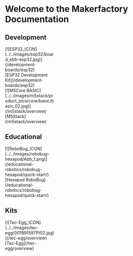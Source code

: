 # Welcome to the Makerfactory Documentation

## Development

<div markdown="span" class="float-container">
  <div markdown="span" class="slight-padding text-center bottom-aligned" style="width: 33%">
    [![ESP32_ICON](../../images/esp32/board_ebb-esp32.jpg)](/development-boards/esp32)
    <br>
    [ESP32 Development Kit](/development-boards/esp32)
  </div>
  <!--
  <div markdown="span" class="slight-padding text-center bottom-aligned" style="width: 33%">
    [![SensorIO_ICON](../../images/icons/ICON_sensorio.png)](development-boards/sensorio)
    <br>
    [SensorIO Development Kit](development-boards/sensorio)
  </div>
  -->
  <div markdown="span" class="slight-padding text-center bottom-aligned" style="width: 33%">
    [![M5Core BASIC](../../images/m5stack/product_pics/core/basic/basic_02.jpg)](/m5stack/overview)
    <br>
    [M5Stack](/m5stack/overview)
  </div>
</div>

## Educational

<div markdown="span" class="float-container text-center">
  <div markdown="span" class="pull-left" style="width: 33%">
    [![RoboBug_ICON](../../images/robobug-hexapod/Abb_1.png)](/educational-robotics/robobug-hexapod/quick-start/)
    <br>
    [Hexapod RoboBug](/educational-robotics/robobug-hexapod/quick-start/)
  </div>
</div>

## Kits

<div markdown="span" class="float-container text-center">
  <div markdown="span" class="pull-left" style="width: 33%">
    [![Tec-Egg_ICON](../../images/tec-egg/001891587PI02.jpg)](/tec-egg/overview)
    <br>
    [Tec-Egg](/tec-egg/overview)
  </div>
</div>
